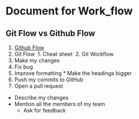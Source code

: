# Document for Work_flow
## Git Flow vs Github Flow

1. [Github Flow](https://guides.github.com/introduction/flow/)
2. Git Flow
  1. Cheat sheet
  2. Git Workflow
  
1. Make my changes
  1. Fix bug
  2. Improve formatting
    * Make the headings bigger
2. Push my commits to GitHub
3. Open a pull request
  * Describe my changes
  * Mention all the members of my team
    * Ask for feedback
